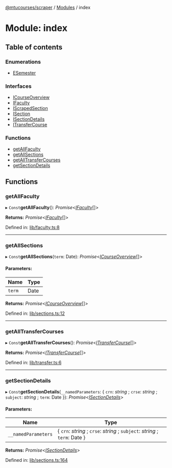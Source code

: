 [@mtucourses/scraper](../README.md) / [Modules](../modules.md) / index

# Module: index

## Table of contents

### Enumerations

- [ESemester](../enums/index.esemester.md)

### Interfaces

- [ICourseOverview](../interfaces/index.icourseoverview.md)
- [IFaculty](../interfaces/index.ifaculty.md)
- [IScrapedSection](../interfaces/index.iscrapedsection.md)
- [ISection](../interfaces/index.isection.md)
- [ISectionDetails](../interfaces/index.isectiondetails.md)
- [ITransferCourse](../interfaces/index.itransfercourse.md)

### Functions

- [getAllFaculty](index.md#getallfaculty)
- [getAllSections](index.md#getallsections)
- [getAllTransferCourses](index.md#getalltransfercourses)
- [getSectionDetails](index.md#getsectiondetails)

## Functions

### getAllFaculty

▸ `Const`**getAllFaculty**(): *Promise*<[*IFaculty*](../interfaces/lib/types.ifaculty.md)[]\>

**Returns:** *Promise*<[*IFaculty*](../interfaces/lib/types.ifaculty.md)[]\>

Defined in: [lib/faculty.ts:8](https://github.com/Michigan-Tech-Courses/scrapper/blob/bf8dbe0/src/lib/faculty.ts#L8)

___

### getAllSections

▸ `Const`**getAllSections**(`term`: Date): *Promise*<[*ICourseOverview*](../interfaces/lib/types.icourseoverview.md)[]\>

#### Parameters:

Name | Type |
------ | ------ |
`term` | Date |

**Returns:** *Promise*<[*ICourseOverview*](../interfaces/lib/types.icourseoverview.md)[]\>

Defined in: [lib/sections.ts:12](https://github.com/Michigan-Tech-Courses/scrapper/blob/bf8dbe0/src/lib/sections.ts#L12)

___

### getAllTransferCourses

▸ `Const`**getAllTransferCourses**(): *Promise*<[*ITransferCourse*](../interfaces/lib/types.itransfercourse.md)[]\>

**Returns:** *Promise*<[*ITransferCourse*](../interfaces/lib/types.itransfercourse.md)[]\>

Defined in: [lib/transfer.ts:6](https://github.com/Michigan-Tech-Courses/scrapper/blob/bf8dbe0/src/lib/transfer.ts#L6)

___

### getSectionDetails

▸ `Const`**getSectionDetails**(`__namedParameters`: { `crn`: *string* ; `crse`: *string* ; `subject`: *string* ; `term`: Date  }): *Promise*<[*ISectionDetails*](../interfaces/lib/types.isectiondetails.md)\>

#### Parameters:

Name | Type |
------ | ------ |
`__namedParameters` | { `crn`: *string* ; `crse`: *string* ; `subject`: *string* ; `term`: Date  } |

**Returns:** *Promise*<[*ISectionDetails*](../interfaces/lib/types.isectiondetails.md)\>

Defined in: [lib/sections.ts:164](https://github.com/Michigan-Tech-Courses/scrapper/blob/bf8dbe0/src/lib/sections.ts#L164)

